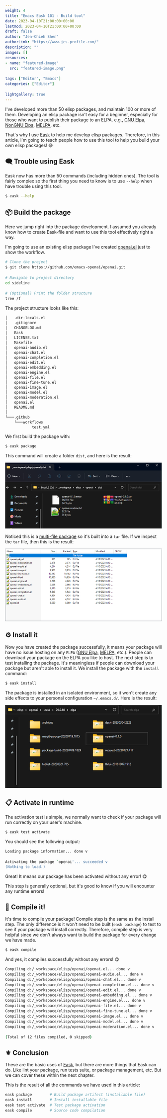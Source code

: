 ```yaml
---
weight: 4
title: "Emacs Eask 101 - Build tool"
date: 2023-04-10T21:00:00+00:00
lastmod: 2023-04-10T21:00:00+00:00
draft: false
author: "Jen-Chieh Shen"
authorLink: "https://www.jcs-profile.com/"
description: ""
images: []
resources:
- name: "featured-image"
  src: "featured-image.png"

tags: ["Editor", "Emacs"]
categories: ["Editor"]

lightgallery: true
---
```


I've developed more than 50 elisp packages, and maintain 100 or more of them.
Developing an elisp package isn't easy for a beginner, especially for those
who want to publish their package to an ELPA. e.g., [GNU Elpa][], [NonGNU Elpa][],
[MELPA][], etc.

That's why I use [Eask][] to help me develop elisp packages. Therefore, in this
article, I'm going to teach people how to use this tool to help you build your
own elisp packages! 😄

<!-- more -->

## 🗨️ Trouble using Eask

Eask now has more than 50 commands (including hidden ones). The tool is fairly
complex so the first thing you need to know is to use `--help` when have trouble
using this tool.

```sh
$ eask --help
```

## 📦 Build the package

Here we jump right into the package development. I assumed you already know
how to create Eask-file and want to use this tool effectively right a way.

I'm going to use an existing elisp package I've created [openai.el][openai]
just to show the workflow.

```sh
# Clone the project
$ git clone https://github.com/emacs-openai/openai.git

# Navigate to project directory
cd sideline

# (Optional) Print the folder structure
tree /f
```

The project structure looks like this:

```
│   .dir-locals.el
│   .gitignore
│   CHANGELOG.md
│   Eask
│   LICENSE.txt
│   Makefile
│   openai-audio.el
│   openai-chat.el
│   openai-completion.el
│   openai-edit.el
│   openai-embedding.el
│   openai-engine.el
│   openai-file.el
│   openai-fine-tune.el
│   openai-image.el
│   openai-model.el
│   openai-moderation.el
│   openai.el
│   README.md
│
└───.github
    └───workflows
            test.yml
```

We first build the package with:

```sh
$ eask package
```

This command will create a folder `dist`, and here is the result:

![](package.png)

Noticed this is a [multi-file package][] so it's built into a `tar` file. If we
inspect the `tar` file, then this is the result:

![](tar.png)

## ⚙ Install it

Now you have created the package successfully, it means your package will have
no issue hosting on any `ELPA` ([GNU Elpa][], [MELPA][], etc.).
People can download your package on the ELPA you like to host. The next step
is to test installing the package. It's meaningless if people can download
your package but aren't able to install it. We install the package with
the `install` command:

```sh
$ eask install
```

The package is installed in an isolated environment, so it won't create any side
effects to your personal configuration `~/.emacs.d/`. Here is the result:

![](install.png)

## 📋 Activate in runtime

The activation test is simple, we normally want to check if your package will
run correctly on your user's machine.

```sh
$ eask test activate
```

You should see the following output:

```sh
Loading package information... done v

Activating the package `openai'... succeeded v
(Nothing to load.)
```

Great! It means our package has been activated without any error! 😋

This step is generally optional, but it's good to know if you will encounter
any runtime errors!

## 👷 Compile it!

It's time to compile your package! Compile step is the same as the install step.
The only difference is it won't need to be built (`eask package`) to test
to see if your package will install correctly. Therefore, compile step is very
helpful since we don't always want to build the package for every change we
have made.

```sh
$ eask compile
```

And yes, it compiles successfully without any errors! 😋

```sh
Compiling d:/_workspace/elisp/openai/openai.el... done v
Compiling d:/_workspace/elisp/openai/openai-audio.el... done v
Compiling d:/_workspace/elisp/openai/openai-chat.el... done v
Compiling d:/_workspace/elisp/openai/openai-completion.el... done v
Compiling d:/_workspace/elisp/openai/openai-edit.el... done v
Compiling d:/_workspace/elisp/openai/openai-embedding.el... done v
Compiling d:/_workspace/elisp/openai/openai-engine.el... done v
Compiling d:/_workspace/elisp/openai/openai-file.el... done v
Compiling d:/_workspace/elisp/openai/openai-fine-tune.el... done v
Compiling d:/_workspace/elisp/openai/openai-image.el... done v
Compiling d:/_workspace/elisp/openai/openai-model.el... done v
Compiling d:/_workspace/elisp/openai/openai-moderation.el... done v

(Total of 12 files compiled, 0 skipped)
```

## ⚜️ Conclusion

These are the basic uses of [Eask][], but there are more things that Eask can
do. Like lint your package, run tests suite, or package management, etc. But
we can cover these within the next chapter.

This is the result of all the commands we have used in this article:

```sh
eask package        # Build package artifect (installable file)
eask install        # Install installable file
eask test activate  # Test package activation
eask compile        # Source code compilation
```

[GNU Elpa]: https://elpa.gnu.org/
[NonGNU Elpa]: https://elpa.nongnu.org/
[MELPA]: https://melpa.org/
[Eask]: https://github.com/emacs-eask/cli
[openai]: https://github.com/emacs-openai/openai
[multi-file package]: https://www.gnu.org/software/emacs/manual/html_node/elisp/Multi_002dfile-Packages.html
